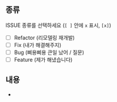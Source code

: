 ## 종류

ISSUE 종류를 선택하세요 (`[ ]` 안에 `x` 표시, `[x]`)

- [ ] Refactor (리모델링 재개발)
- [ ] Fix (내가 해결해주지)
- [ ] Bug (삐용삐용 큰일 났어 / 질문)
- [ ] Feature (제가 해냈습니다)

## 내용

-

<!-- ## 발행 전 확인 -->
<!-- 오른쪽 사이드바에서 Assignees / Labels / Projects 선택 -->
